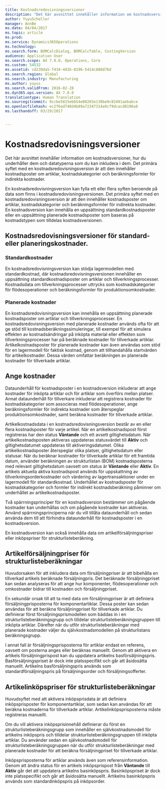 ```yaml
---
title: Kostnadsredovisningsversioner
description: "Det här avsnittet innehåller information om kostnadsversioner, hur du underhåller dem och datatyperna som du kan inkludera i dem. Det primära syftet med en kostnadsredovisningsversion är att den innehåller kostnadsposter om artiklar, kostnadskategorier och beräkningsformler för indirekta kostnader."
author: YuyuScheller
manager: AnnBe
ms.date: 04/04/2017
ms.topic: article
ms.prod: 
ms.service: Dynamics365Operations
ms.technology: 
ms.search.form: BOMCalcDialog, BOMCalcTable, CostingVersion
audience: Application User
ms.search.scope: AX 7.0.0, Operations, Core
ms.custom: 54532
ms.assetid: cd239da5-f434-4d1b-8196-5414c888d76d
ms.search.region: Global
ms.search.industry: Manufacturing
ms.author: yuyus
ms.search.validFrom: 2016-02-28
ms.dyn365.ops.version: AX 7.0.0
translationtype: Human Translation
ms.sourcegitcommit: 9ccbe5815ebb54e00265e130be9c82491aebabce
ms.openlocfilehash: ec2f6ad748d4b89a72347314a9cf9dcacd8196a8
ms.lasthandoff: 03/29/2017


---
```


# <a name="costing-versions"></a>Kostnadsredovisningsversioner

Det här avsnittet innehåller information om kostnadsversioner, hur du underhåller dem och datatyperna som du kan inkludera i dem. Det primära syftet med en kostnadsredovisningsversion är att den innehåller kostnadsposter om artiklar, kostnadskategorier och beräkningsformler för indirekta kostnader.

En kostnadsredovisningsversion kan fylla ett eller flera syften beroende på data som finns i kostnadsredovisningsversionen. Det primära syftet med en kostnadsredovisningsversion är att den innehåller kostnadsposter om artiklar, kostnadskategorier och beräkningsformler för indirekta kostnader. En kostnadsversion kan innehålla en uppsättning standardkostnadsposter eller en uppsättning planerade kostnadsposter som baseras på kostnadstypen som tilldelas kostnadsversionen.

## <a name="costing-versions-for-standard-or-planned-costs"></a>Kostnadsredovisningsversioner för standard- eller planeringskostnader.
### <a name="standard-costs"></a>Standardkostnader

En kostnadsredovisningsversion kan stödja lagermodellen med standardkostnad, där kostnadsredovisningsversionen innehåller en uppsättning standardkostnadsposter om artiklar och tillverkningsprocesser. Kostnadsdata om tillverkningsprocesser uttrycks som kostnadskategorier för flödesoperationer och beräkningsformler för produktionsomkostnader.

### <a name="planned-costs"></a>Planerade kostnader

En kostnadsredovisningsversion kan innehålla en uppsättning planerade kostnadsposter om artiklar och tillverkningsprocesser. En kostnadsredovisningsversion med planerade kostnader används ofta för att ge stöd till kostnadsberäkningssimuleringar, till exempel för att simulera effekten av kostnadsändringar på inköpta material eller effekten som tillverkningsprocesser har på beräknade kostnader för tillverkade artiklar. Artikelkostnadsposter för planerade kostnader kan även användas som stöd för en lagermodell för faktisk kostnad, genom att tillhandahålla startvärden för artikelkostnader. Dessa värden omfattar beräkningen av planerade kostnader för tillverkade artiklar.

## <a name="entering-costs"></a>Ange kostnader
Dataunderhåll för kostnadsposter i en kostnadsversion inkluderar att ange kostnader för inköpta artiklar och för artiklar som överförs mellan platser. Annat dataunderhåll för tillverkare inkluderar att registrera kostnader för kostnadskategorier som associeras med flödesoperationer, ange beräkningsformler för indirekta kostnader som återspeglar produktionsomkostnader, samt beräkna kostnader för tillverkade artiklar. 

Artikelkostnadsdata i en kostnadsredovisningsversion består av en eller flera kostnadsposter för varje artikel. När en artikelkostnadspost först registreras har den status **Väntande** och ett avsett giltighetsdatum. När artikelkostnadsposten aktiveras uppdateras statusvärdet till **Aktiv** och giltighetsdatumet uppdateras till aktiveringsdatumet. Olika artikelkostnadsposter återspeglar olika platser, giltighetsdatum eller statusar. När du beräknar kostnader för tillverkade artiklar för ett framtida datum, använder beräkningen av strukturlistan (BOM) kostnadsposterna med relevant giltighetsdatum oavsett om status är **Väntande** eller **Aktiv**. En artikels aktuella aktiva kostnadspost används för uppskattning av tillverkningsorderkostnader och värdering av lagertransaktioner under en lagermodell för standardkostnad. Underhållet av kostnadsposter för kostnadskategorier och formler för indirekt kostnadsberäkning påminner om underhållet av artikelkostnadsposter. 

Två spärrningsprinciper för en kostnadsversion bestämmer om pågående kostnader kan underhållas och om pågående kostnader kan aktiveras. Använd spärrningsprinciperna när du vill tillåta dataunderhåll och sedan använda dem till att förhindra dataunderhåll för kostnadsposter i en kostnadsversion. 

En kostnadsversion kan också innehålla data om artikelförsäljningspriser eller inköpspriser för strukturlisteberäkning.

## <a name="item-sales-prices-for-bom-calculations"></a>Artikelförsäljningpriser för strukturlisteberäkningar
Huvudorsaken för att inkludera data om försäljningpriser är att bibehålla en tillverkad artikels beräknade försäljningpris. Det beräknade försäljningpriset kan sedan analyseras för att ange hur komponenter, flödesoperationer och omkostnader bidrar till kostnaden och försäljningpriset. 

En sekundär orsak till att ta med data om försäljningpriser är att definiera försäljningprisposterna för komponentartiklar. Dessa poster kan sedan användas för att beräkna försäljningpriset för tillverkade artiklar. Du definierar först försäljningsprismodellen som bäddas in i en strukturlisteberäkningsgrupp och tilldelar strukturlisteberäkningsgruppen till inköpta artiklar. Därefter när du utför strukturlisteberäkningar med planerade kostnader väljer du självkostnadsmodellen på strukturlistans beräkningsgrupp. 

I annat fall är försäljningsprisposterna för artiklar endast en referens, oavsett om posterna anges eller beräknas manuellt. Genom att aktivera en artikels försäljningprispost kan du uppdatera artikelns basförsäljningspris. Basförsäljningspriset är dock inte platsspecifikt och går att åsidosätta manuellt. Artikelns basförsäljningspris används som standardförsäljningspris på försäljningsorder och försäljningsofferter.

## <a name="item-purchase-prices-for-bom-calculations"></a>Artikelinköpspriser för strukturlisteberäkningar
Huvudsyftet med att aktivera inköpsprisdata är att definiera inköpsprisposter för komponentartiklar, som sedan kan användas för att beräkna kostnaderna för tillverkade artiklar. Artikelinköpsprisposterna måste registreras manuellt. 

Om du vill aktivera inköpsprisinnehåll definierar du först en strukturlisteberäkningsgrupp som innehåller en självkostnadsmodell för artikelns inköpspris och tilldelar strukturlisteberäkningsgruppen till inköpta artiklar. Du använder sedan en självkostnadsmodell för strukturlisteberäkningsgruppen när du utför strukturlisteberäkningar med planerade kostnader för att beräkna försäljningpriset för tillverkade artiklar. 

Inköpsprisposterna för artiklar används även som referensinformation. Genom att ändra status för en artikels inköpsprispost från **Väntande** till **Aktiv** går det att uppdatera artikelns basinköpspris. Basinköpspriset är dock inte platsspecifikt och går att åsidosätta manuellt. Artikelns basinköpspris används som standardinköpspris på inköpsorder.


